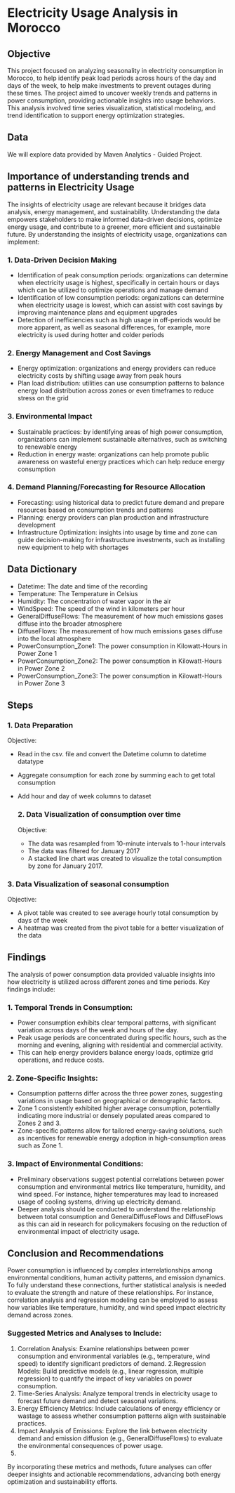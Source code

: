 # Electricity Usage Analysis in Morocco

## Objective
This project focused on analyzing seasonality in electricity consumption in Morocco, to help identify peak load periods across hours of the day and days of the week, to help make investments to prevent outages during these times. The project aimed to uncover weekly trends and patterns in power consumption, providing actionable insights into usage behaviors. This analysis involved time series visualization, statistical modeling, and trend identification to support energy optimization strategies.

## Data
We will explore data provided by Maven Analytics - Guided Project.

## Importance of understanding trends and patterns in Electricity Usage
The insights of electricity usage are relevant because it bridges data analysis, energy management, and sustainability. Understanding the data empowers stakeholders to make informed data-driven decisions, optimize energy usage, and contribute to a greener, more efficient and sustainable future. By understanding the insights of electricity usage, organizations can implement:

### 1. Data-Driven Decision Making
- Identification of peak consumption periods: organizations can determine when electricity usage is highest, specifically in certain hours or days which can be utilized to optimize operations and manage demand
- Identification of low consumption periods: organizations can determine when electricity usage is lowest, which can assist with cost savings by improving maintenance plans and equipment upgrades
- Detection of inefficiencies such as high usage in off-periods would be more apparent, as well as seasonal differences, for example, more electricity is used during hotter and colder periods
  
### 2. Energy Management and Cost Savings
- Energy optimization: organizations and energy providers can reduce electricity costs by shifting usage away from peak hours
- Plan load distribution: utilities can use consumption patterns to balance energy load distribution across zones or even timeframes to reduce stress on the grid

### 3. Environmental Impact
- Sustainable practices: by identifying areas of high power consumption, organizations can implement sustainable alternatives, such as switching to renewable energy
- Reduction in energy waste: organizations can help promote public awareness on wasteful energy practices which can help reduce energy consumption

### 4. Demand Planning/Forecasting for Resource Allocation
- Forecasting: using historical data to predict future demand and prepare resources based on consumption trends and patterns
- Planning: energy providers can plan production and infrastructure development
- Infrastructure Optimization: insights into usage by time and zone can guide decision-making for infrastructure investments, such as installing new equipment to help with shortages

## Data Dictionary
- Datetime: The date and time of the recording
- Temperature:	The Temperature in Celsius
- Humidity:	The concentration of water vapor in the air
- WindSpeed:	The speed of the wind in kilometers per hour
- GeneralDiffuseFlows:	The measurement of how much emissions gases diffuse into the broader atmosphere
- DiffuseFlows: The measurement of how much emissions gases diffuse into the local atmosphere
- PowerConsumption_Zone1: The power consumption in Kilowatt-Hours in Power Zone 1
- PowerConsumption_Zone2: The power consumption in Kilowatt-Hours in Power Zone 2
- PowerConsumption_Zone3: The power consumption in Kilowatt-Hours in Power Zone 3

## Steps
### 1. Data Preparation
Objective: 
- Read in the csv. file and convert the Datetime column to datetime datatype
- Aggregate consumption for each zone by summing each to get total consumption
- Add hour and day of week columns to dataset

  ### 2. Data Visualization of consumption over time
  Objective: 
  - The data was resampled from 10-minute intervals to 1-hour intervals
  - The data was filtered for January 2017
  - A stacked line chart was created to visualize the total consumption by zone for January 2017.

### 3. Data Visualization of seasonal consumption
Objective:
- A pivot table was created to see average hourly total consumption by days of the week
- A heatmap was created from the pivot table for a better visualization of the data


## Findings
The analysis of power consumption data provided valuable insights into how electricity is utilized across different zones and time periods. Key findings include:

### 1. Temporal Trends in Consumption:
- Power consumption exhibits clear temporal patterns, with significant variation across days of the week and hours of the day.
- Peak usage periods are concentrated during specific hours, such as the morning and evening, aligning with residential and commercial activity.
- This can help energy providers balance energy loads, optimize grid operations, and reduce costs.

### 2. Zone-Specific Insights:
- Consumption patterns differ across the three power zones, suggesting variations in usage based on geographical or demographic factors.
- Zone 1 consistently exhibited higher average consumption, potentially indicating more industrial or densely populated areas compared to Zones 2 and 3.
- Zone-specific patterns allow for tailored energy-saving solutions, such as incentives for renewable energy adoption in high-consumption areas such as Zone 1.

### 3. Impact of Environmental Conditions:
- Preliminary observations suggest potential correlations between power consumption and environmental metrics like temperature, humidity, and wind speed. For instance, higher temperatures may lead to increased usage of cooling systems, driving up electricity demand.
- Deeper analysis should be conducted to understand the relationship between total consumption and GeneralDiffuseFlows and DiffuseFlows as this can aid in research for policymakers focusing on the reduction of environmental impact of electricity usage.

## Conclusion and Recommendations

Power consumption is influenced by complex interrelationships among environmental conditions, human activity patterns, and emission dynamics. To fully understand these connections, further statistical analysis is needed to evaluate the strength and nature of these relationships. For instance, correlation analysis and regression modeling can be employed to assess how variables like temperature, humidity, and wind speed impact electricity demand across zones.

### Suggested Metrics and Analyses to Include:

1. Correlation Analysis: Examine relationships between power consumption and environmental variables (e.g., temperature, wind speed) to identify significant predictors of demand.
2.Regression Models: Build predictive models (e.g., linear regression, multiple regression) to quantify the impact of key variables on power consumption.
3. Time-Series Analysis: Analyze temporal trends in electricity usage to forecast future demand and detect seasonal variations.
4. Energy Efficiency Metrics: Include calculations of energy efficiency or wastage to assess whether consumption patterns align with sustainable practices.
5. Impact Analysis of Emissions: Explore the link between electricity demand and emission diffusion (e.g., GeneralDiffuseFlows) to evaluate the environmental consequences of power usage.
6. 
By incorporating these metrics and methods, future analyses can offer deeper insights and actionable recommendations, advancing both energy optimization and sustainability efforts.
